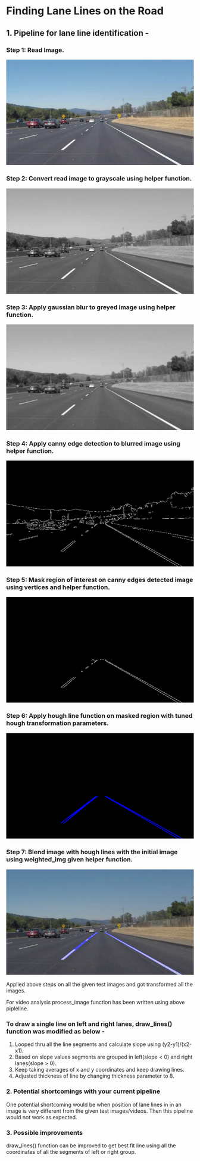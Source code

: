 # **Finding Lane Lines on the Road** 

## 1. Pipeline for lane line identification - 
### Step 1: Read Image.
![alt text](./test_images/solidWhiteCurve.jpg "solidWhiteCurve")
### Step 2: Convert read image to grayscale using helper function.
![alt text](./output_images/greyed_solidWhiteCurve.jpg "greyed_solidWhiteCurve")
### Step 3: Apply gaussian blur to greyed image using helper function.
![alt text](./output_images/blurred_solidWhiteCurve.jpg "blurred_solidWhiteCurve")
### Step 4: Apply canny edge detection to blurred image using helper function.
![alt text](./output_images/canny_solidWhiteCurve.jpg "canny_solidWhiteCurve")
### Step 5: Mask region of interest on canny edges detected image using vertices and helper function.
![alt text](./output_images/masked_solidWhiteCurve.jpg "masked_solidWhiteCurve")
### Step 6: Apply hough line function on masked region with tuned hough transformation parameters.
![alt text](./output_images/lines_drawnsolidWhiteCurve.jpg "lines_drawnsolidWhiteCurve")
### Step 7: Blend image with hough lines with the initial image using weighted_img given helper function.
![alt text](./output_images/output_solidWhiteCurve.jpg "output_solidWhiteCurve")

Applied above steps on all the given test images and got transformed all the images.

For video analysis process_image function has been written using above pipleline.

### To draw a single line on left and right lanes, draw_lines() function was modified as below -
1) Looped thru all the line segments and calculate slope using (y2-y1)/(x2-x1).
2) Based on slope values segments are grouped in left(slope < 0) and right lanes(slope > 0).
3) Keep taking averages of x and y coordinates and keep drawing lines.
4) Adjusted thickness of line by changing thickness parameter to 8.


### 2. Potential shortcomings with your current pipeline


One potential shortcoming would be when position of lane lines in in an image is very different from the given test images/videos. Then this pipeline would not work as expected.



### 3. Possible improvements

draw_lines() function can be improved to get best fit line using all the coordinates of all the segments of left or right group.

